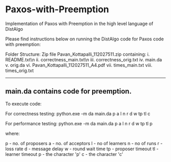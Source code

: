 # Paxos-with-Preemption
Implementation of Paxos with Preemption in the high level language of DistAlgo

Please find instructions below on running the DistAlgo code for Paxos code with preemption:

Folder Structure:
Zip file Pavan_Kottapalli_112027511.zip containing:
i. README.txt\n
ii. correctness_main.txt\n
iii. correctness_orig.txt
iv. main.da
v. orig.da
vi. Pavan_Kottapalli_112027511_A4.pdf
vii. times_main.txt
viii. times_orig.txt
		
-------------------------------------------------------------------------------------------------
main.da contains code for preemption.
-------------------------------------------------------------------------------------------------

To execute code:

For correctness testing:
 python.exe -m da main.da p a l n r d w tp tl c

For performance testing:
python.exe -m da main.da p a l n r d w tp tl p


where:

p - no. of proposers
a - no. of acceptors
l - no of learners
n - no of runs
r - loss rate
d - message delay
w - round wait time
tp - proposer timeout
tl - learner timeout
p - the character 'p'
c - the character 'c'
